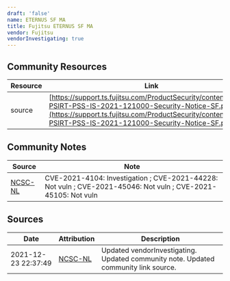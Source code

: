 ```yaml
---
draft: 'false'
name: ETERNUS SF MA
title: Fujitsu ETERNUS SF MA
vendor: Fujitsu
vendorInvestigating: true
---
```



## Community Resources
| Resource | Link |
| --- | --- |
| source | [https://support.ts.fujitsu.com/ProductSecurity/content/Fujitsu-PSIRT-PSS-IS-2021-121000-Security-Notice-SF.pdf](https://support.ts.fujitsu.com/ProductSecurity/content/Fujitsu-PSIRT-PSS-IS-2021-121000-Security-Notice-SF.pdf) |

## Community Notes
| Source | Note |
| --- | --- |
| [NCSC-NL](https://github.com/NCSC-NL/log4shell/blob/main/software/README.md) | CVE-2021-4104: Investigation ; CVE-2021-44228: Not vuln ; CVE-2021-45046: Not vuln ; CVE-2021-45105: Not vuln </ul> |

## Sources
| Date | Attribution | Description |
| --- | --- | --- |
| 2021-12-23 22:37:49 | [NCSC-NL](https://github.com/NCSC-NL/log4shell/blob/main/software/README.md) | Updated vendorInvestigating. Updated community note. Updated community link source.  |
